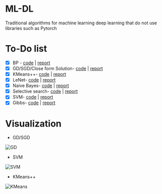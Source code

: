 # ML-DL
Traditional algorithms for machine learning deep learning that do not use libraries such as Pytorch

#  To-Do list

- [x] BP - [code](链接到代码的URL) | [report](链接到报告的URL)
- [x] GD/SGD/Close form Solution- [code](链接到代码的URL) | [report](链接到报告的URL)
- [x] KMeans++- [code](链接到代码的URL) | [report](链接到报告的URL)
- [x] LeNet- [code](链接到代码的URL) | [report](链接到报告的URL)
- [x] Naive Bayes- [code](链接到代码的URL) | [report](链接到报告的URL)
- [x] Selective search- [code](链接到代码的URL) | [report](链接到报告的URL)
- [x] SVM- [code](链接到代码的URL) | [report](链接到报告的URL)
- [x] Gibbs- [code](链接到代码的URL) | [report](链接到报告的URL)

# Visualization

- GD/SGD

![GD](https://github.com/neverwinHao/ML-DL/tree/main/img/GD.png)

- SVM

![SVM](https://github.com/neverwinHao/ML-DL/tree/main/img/SVM.png)

- KMeans++

![KMeans](https://github.com/neverwinHao/ML-DL/tree/main/img/KMeans.jpg)
